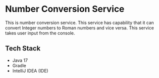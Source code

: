 # Number Conversion Service
This is number conversion service. This service has capability that it can convert Integer numbers to Roman numbers and vice versa. This service takes user input from the console.

## Tech Stack
- Java 17
- Gradle
- IntelliJ IDEA (IDE)
